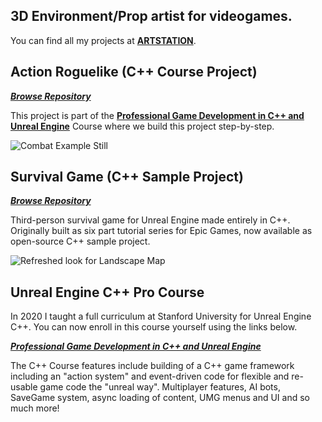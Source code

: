 ## 3D Environment/Prop artist for videogames.

You can find all my projects at **[ARTSTATION](https://www.artstation.com/bogdanova_m)**.

## Action Roguelike (C++ Course Project)
***[Browse Repository](https://github.com/tomlooman/ActionRoguelike)***

This project is part of the **[Professional Game Development in C++ and Unreal Engine](https://courses.tomlooman.com/p/unrealengine-cpp?coupon_code=COMMUNITY15&src=github)** Course where we build this project step-by-step.

![Combat Example Still](https://www.tomlooman.com/wp-content/uploads/2023/02/Course_HeroBanner_TwoSplit_Narrow_1200.jpg)

## Survival Game (C++ Sample Project)
***[Browse Repository](https://github.com/tomlooman/EpicSurvivalGame)***

Third-person survival game for Unreal Engine made entirely in C++. Originally built as six part tutorial series for Epic Games, now available as open-source C++ sample project.

![Refreshed look for Landscape Map](https://www.tomlooman.com/wp-content/uploads/2015/04/section6_advancedanimbp031.jpg)

## Unreal Engine C++ Pro Course

In 2020 I taught a full curriculum at Stanford University for Unreal Engine C++. You can now enroll in this course yourself using the links below.

***[Professional Game Development in C++ and Unreal Engine](https://courses.tomlooman.com/p/unrealengine-cpp?coupon_code=COMMUNITY15&src=github)***

The C++ Course features include building of a C++ game framework including an "action system" and event-driven code for flexible and re-usable game code the "unreal way". Multiplayer features, AI bots, SaveGame system, async loading of content, UMG menus and UI and so much more!
